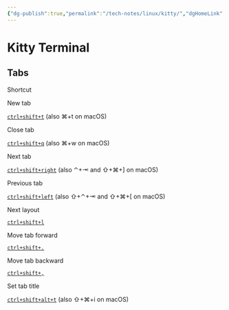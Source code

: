 ```yaml
---
{"dg-publish":true,"permalink":"/tech-notes/linux/kitty/","dgHomeLink":true,"dgPassFrontmatter":false}
---
```



# Kitty Terminal 

## Tabs

Shortcut

New tab

[`ctrl+shift+t`](https://sw.kovidgoyal.net/kitty/overview/#tabs-and-windows../conf/#shortcut-kitty.New-tab) (also ⌘+t on macOS)

Close tab

[`ctrl+shift+q`](https://sw.kovidgoyal.net/kitty/overview/#tabs-and-windows../conf/#shortcut-kitty.Close-tab) (also ⌘+w on macOS)

Next tab

[`ctrl+shift+right`](https://sw.kovidgoyal.net/kitty/overview/#tabs-and-windows../conf/#shortcut-kitty.Next-tab) (also ⌃+⇥ and ⇧+⌘+\] on macOS)

Previous tab

[`ctrl+shift+left`](https://sw.kovidgoyal.net/kitty/overview/#tabs-and-windows../conf/#shortcut-kitty.Previous-tab) (also ⇧+⌃+⇥ and ⇧+⌘+\[ on macOS)

Next layout

[`ctrl+shift+l`](https://sw.kovidgoyal.net/kitty/overview/#tabs-and-windows../conf/#shortcut-kitty.Next-layout)

Move tab forward

[`ctrl+shift+.`](https://sw.kovidgoyal.net/kitty/overview/#tabs-and-windows../conf/#shortcut-kitty.Move-tab-forward)

Move tab backward

[`ctrl+shift+,`](https://sw.kovidgoyal.net/kitty/overview/#tabs-and-windows../conf/#shortcut-kitty.Move-tab-backward)

Set tab title

[`ctrl+shift+alt+t`](https://sw.kovidgoyal.net/kitty/overview/#tabs-and-windows../conf/#shortcut-kitty.Set-tab-title) (also ⇧+⌘+i on macOS)

